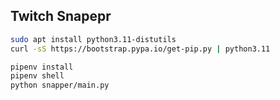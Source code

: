 ## Twitch Snapepr

```bash
sudo apt install python3.11-distutils
curl -sS https://bootstrap.pypa.io/get-pip.py | python3.11
```


```bash
pipenv install
pipenv shell
python snapper/main.py
```